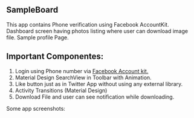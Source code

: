 ## SampleBoard
This app contains Phone verification using Facebook AccountKit. Dashboard screen having photos listing where user can download image file. Sample profile Page.

## Important Componentes:
1. Login using Phone number via [Facebook Account kit.](https://developers.facebook.com/docs/accountkit "Facebook Account kit")
2. Material Design SearchView in Toolbar with Animation.
3. Like button just as in Twitter App without using any external library.
4. Activity Transitions (Material Design)
5. Download File and user can see notification while downloading.



Some app screenshots:


